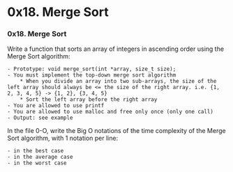 # 0x18. Merge Sort

### 0x18. Merge Sort

Write a function that sorts an array of integers in ascending order using the Merge Sort algorithm:

	- Prototype: void merge_sort(int *array, size_t size);
	- You must implement the top-down merge sort algorithm
		* When you divide an array into two sub-arrays, the size of the left array should always be <= the size of the right array. i.e. {1, 2, 3, 4, 5} -> {1, 2}, {3, 4, 5}
		* Sort the left array before the right array
	- You are allowed to use printf
	- You are allowed to use malloc and free only once (only one call)
	- Output: see example
In the file 0-O, write the Big O notations of the time complexity of the Merge Sort algorithm, with 1 notation per line:

	- in the best case
	- in the average case
	- in the worst case
